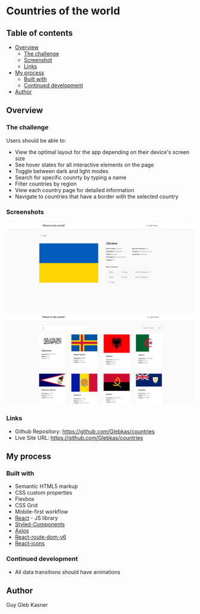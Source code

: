 # Countries of the world

## Table of contents

- [Overview](#overview)
  - [The challenge](#the-challenge)
  - [Screenshot](#screenshot)
  - [Links](#links)
- [My process](#my-process)
  - [Built with](#built-with)
  - [Continued development](#continued-development)
- [Author](#author)

## Overview

### The challenge

Users should be able to:

- View the optimal layout for the app depending on their device's screen size
- See hover states for all interactive elements on the page
- Toggle between dark and light modes
- Search for specific counrty by typing a name
- Filter countries by region
- View each country page for detailed information
- Navigate to countries that have a border with the selected country

### Screenshots

![](./screenshot1.jpg)
![](./screenshot2.jpg)

### Links

- Github Repository: https://github.com/Glebkas/countries
- Live Site URL: https://github.com/Glebkas/countries

## My process

### Built with

- Semantic HTML5 markup
- CSS custom properties
- Flexbox
- CSS Grid
- Mobile-first workflow
- [React](https://reactjs.org/) - JS library
- [Styled-Components](https://styled-components.com/) 
- [Axios](https://www.npmjs.com/package/axios) 
- [React-route-dom-v6](https://www.npmjs.com/package/react-router-dom)
- [React-icons](https://www.npmjs.com/package/react-icons)

### Continued development

- All data transitions should have animations

## Author

Guy Gleb Kasner
